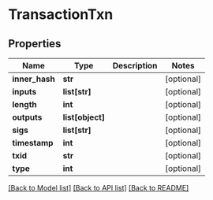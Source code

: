 # TransactionTxn

## Properties
Name | Type | Description | Notes
------------ | ------------- | ------------- | -------------
**inner_hash** | **str** |  | [optional] 
**inputs** | **list[str]** |  | [optional] 
**length** | **int** |  | [optional] 
**outputs** | **list[object]** |  | [optional] 
**sigs** | **list[str]** |  | [optional] 
**timestamp** | **int** |  | [optional] 
**txid** | **str** |  | [optional] 
**type** | **int** |  | [optional] 

[[Back to Model list]](../README.md#documentation-for-models) [[Back to API list]](../README.md#documentation-for-api-endpoints) [[Back to README]](../README.md)


